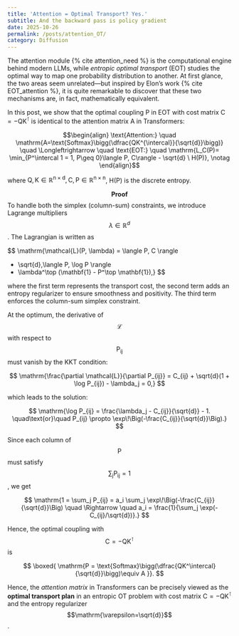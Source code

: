 ```yaml
---
title: 'Attention = Optimal Transport? Yes.'
subtitle: And the backward pass is policy gradient
date: 2025-10-26
permalink: /posts/attention_OT/
category: Diffusion
---
```


The attention module {% cite attention_need %} is the computational engine behind modern LLMs, while *entropic optimal transport* (EOT) studies the optimal way to map one probability distribution to another.  At first glance, the two areas seem unrelated—but inspired by Elon’s work {% cite EOT_attention %}, it is quite remarkable to discover that these two mechanisms are, in fact, mathematically equivalent.


In this post, we show that the optimal coupling $\mathrm{P}$ in EOT with cost matrix $\mathrm{C = -QK^{\intercal}}$ is identical to the attention matrix $\mathrm{A}$ in Transformers:

$$\begin{align}
\text{Attention:} \quad \mathrm{A=\text{Softmax}\bigg(\dfrac{QK^{\intercal}}{\sqrt{d}}\bigg)} \quad \Longleftrightarrow \quad \text{EOT:} \quad \mathrm{L_C(P)= \min_{P^\intercal 1 = 1, P\geq 0}\langle P, C\rangle - \sqrt{d} \ H(P)}, \notag
\end{align}$$

where $\mathrm{Q, K\in \mathbb{R}^{n\times d}, C, P \in \mathbb{R}^{n\times n}}$, $\mathrm{H(P)}$ is the discrete entropy.



$$\textbf{Proof}$$ To handle both the simplex (column-sum) constraints, we introduce Lagrange multipliers $$\lambda \in \mathbb{R}^d$$. The Lagrangian is written as

$$
\mathrm{\mathcal{L}(P, \lambda)
= \langle P, C \rangle
+ \sqrt{d}\,\langle P, \log P \rangle
+ \lambda^\top (\mathbf{1} - P^\top \mathbf{1}),}
$$

where the first term represents the transport cost, the second term adds an entropy regularizer to ensure smoothness and positivity. The third term enforces the column-sum simplex constraint.

At the optimum, the derivative of $$\mathcal{L}$$ with respect to $$\mathrm{P_{ij}}$$ must vanish by the KKT condition:

$$
\mathrm{\frac{\partial \mathcal{L}}{\partial P_{ij}}
= C_{ij} + \sqrt{d}(1 + \log P_{ij}) - \lambda_j = 0,}
$$

which leads to the solution:

$$
\mathrm{\log P_{ij} = \frac{\lambda_j - C_{ij}}{\sqrt{d}} - 1. \quad\text{or}\quad  P_{ij} \propto \exp\!\Big(-\frac{C_{ij}}{\sqrt{d}}\Big).}
$$

Since each column of $$\mathrm{P}$$ must satisfy $$\mathrm{\sum_j P_{ij} = 1}$$, we get

$$
\mathrm{1 = \sum_j P_{ij}
= a_i \sum_j \exp\!\Big(-\frac{C_{ij}}{\sqrt{d}}\Big)
\quad \Rightarrow \quad
a_i = \frac{1}{\sum_j \exp(-C_{ij}/\sqrt{d})}.}
$$

Hence, the optimal coupling with $$\mathrm{C=-Q K^\intercal}$$ is

$$
\boxed{
\mathrm{P
= \text{Softmax}\bigg(\dfrac{QK^\intercal}{\sqrt{d}}\bigg)\equiv A
}}.
$$



Hence, the *attention matrix* in Transformers can be precisely viewed as the **optimal transport plan** in an entropic OT problem with cost matrix $\mathrm{C = -QK^{\intercal}}$ and the entropy regularizer $$\mathrm{\varepsilon=\sqrt{d}}$$. 